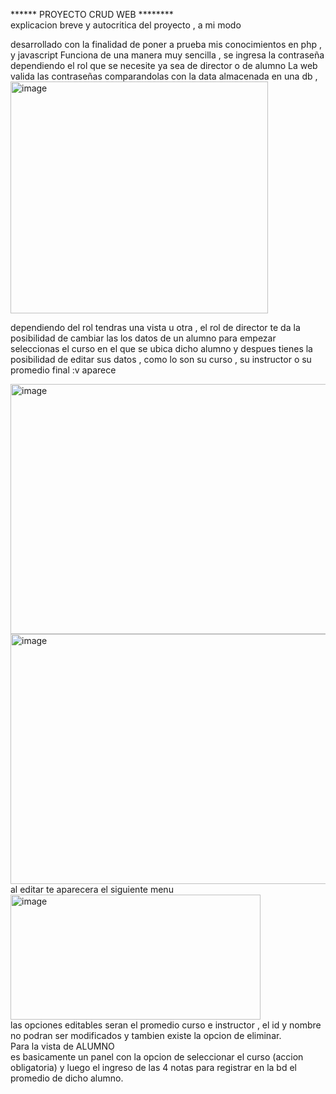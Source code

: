 ****** PROYECTO CRUD WEB ******** <br>
explicacion breve y autocritica  del proyecto , a mi modo


desarrollado con la finalidad de poner a prueba mis conocimientos en php , y javascript
Funciona de una manera muy sencilla , se ingresa la contraseña dependiendo 
el rol que se necesite ya sea de director o de alumno 
La web valida las contraseñas comparandolas con la data almacenada en una db , 
<br>
<img width="412" height="371" alt="image" src="https://github.com/user-attachments/assets/049106fc-cf43-4b31-b8b3-c1443fa5c777" />
<br>


dependiendo del rol tendras una vista u otra , el rol de director te da la posibilidad
de cambiar las los datos de un alumno
para empezar seleccionas el curso en el que se ubica dicho alumno y despues tienes la posibilidad de editar sus datos
, como lo son su curso , su instructor o su promedio final :v 
aparece

<img width="800" height="400" alt="image" src="https://github.com/user-attachments/assets/d98a53ce-3cb3-4dd6-bf52-924c9876406d" />

<img width="800" height="400" alt="image" src="https://github.com/user-attachments/assets/8354d6b7-a410-400b-91ea-578e32a9cf24" /> 
<br>
al editar te aparecera el siguiente menu 
<br>
<img width="400" height="200"  alt="image" src="https://github.com/user-attachments/assets/23586666-85c1-493e-8b3e-6388609f0d49" /> 
<br>
las opciones editables seran el promedio curso e instructor , el id y nombre no podran ser modificados
y tambien existe la opcion de eliminar.
<br>
Para la vista de ALUMNO
<br> 
es basicamente un panel con la opcion de seleccionar el curso (accion obligatoria) y luego el ingreso de las 4 notas
para registrar en la bd el promedio de dicho alumno.
